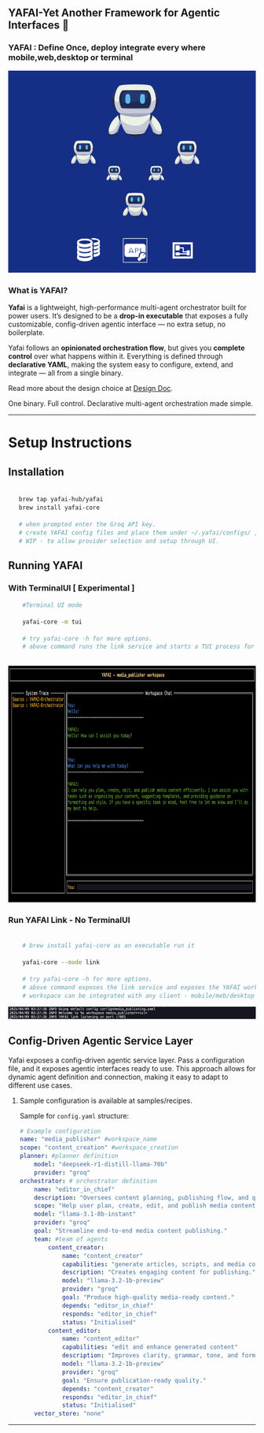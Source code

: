 
## YAFAI-Yet Another Framework for Agentic Interfaces  🚀

### YAFAI : Define Once, deploy integrate every where mobile,web,desktop or terminal


![Yafai Workspaces](assets/yafai-workspaces.png)

### What is YAFAI?

**Yafai** is a lightweight, high-performance multi-agent orchestrator built for power users. It’s designed to be a **drop-in executable** that exposes a fully customizable, config-driven agentic interface — no extra setup, no boilerplate.

Yafai follows an **opinionated orchestration flow**, but gives you **complete control** over what happens within it. Everything is defined through **declarative YAML**, making the system easy to configure, extend, and integrate — all from a single binary.

Read more about the design choice at [Design Doc](design.md).

One binary. Full control. Declarative multi-agent orchestration made simple.

---

# Setup Instructions

## Installation
 ```bash

    brew tap yafai-hub/yafai
    brew install yafai-core

    # when prompted enter the Groq API key.
    # create YAFAI config files and place them under ~/.yafai/configs/ , checkout samples under smaples/recipes.
    # WIP - to allow provider selection and setup through UI.
 ```

## Running YAFAI

### With TerminalUI [ Experimental ]

```bash
    #Terminal UI mode

    yafai-core -m tui 

    # try yafai-core -h for more options.
    # above command runs the link service and starts a TUI process for easy use.
    
```

<img src="assets/tui-mode.png" width=800 height=480>


### Run YAFAI Link - No TerminalUI
```bash

    # brew install yafai-core as an executable run it

    yafai-core --mode link 

    # try yafai-core -h for more options.
    # above command exposes the link service and exposes the YAFAI workspace.
    # workspace can be integrated with any client - mobile/meb/desktop or terminal.

```

![Yafai Link](assets/link-mode.png)



## Config-Driven Agentic Service Layer

Yafai exposes a config-driven agentic service layer. Pass a configuration file, and it exposes agentic interfaces ready to use. This approach allows for dynamic agent definition and connection, making it easy to adapt to different use cases.

1.  Sample configuration is available at samples/recipes.

    Sample for `config.yaml` structure:

    ```yaml
    # Example configuration
    name: "media_publisher" #workspace_name
    scope: "content_creation" #workspace_creation
    planner: #planner definition
        model: "deepseek-r1-distill-llama-70b"
        provider: "groq"
    orchestrator: # orchestrator definition
        name: "editor_in_chief"
        description: "Oversees content planning, publishing flow, and quality checks."
        scope: "Help user plan, create, edit, and publish media content efficiently."
        model: "llama-3.1-8b-instant"
        provider: "groq"
        goal: "Streamline end-to-end media content publishing."
        team: #team of agents
            content_creator:
                name: "content_creator"
                capabilities: "generate articles, scripts, and media content"
                description: "Creates engaging content for publishing."
                model: "llama-3.2-1b-preview"
                provider: "groq"
                goal: "Produce high-quality media-ready content."
                depends: "editor_in_chief"
                responds: "editor_in_chief"
                status: "Initialised"
            content_editor:
                name: "content_editor"
                capabilities: "edit and enhance generated content"
                description: "Improves clarity, grammar, tone, and formatting."
                model: "llama-3.2-1b-preview"
                provider: "groq"
                goal: "Ensure publication-ready quality."
                depends: "content_creator"
                responds: "editor_in_chief"
                status: "Initialised"
        vector_store: "none"
    ```

---

